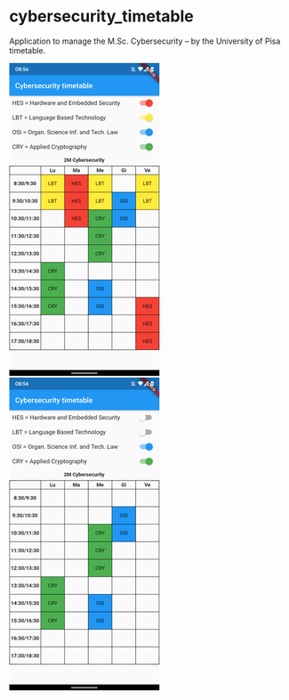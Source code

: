 # cybersecurity_timetable
Application to manage the M.Sc. Cybersecurity – by the University of Pisa timetable.

![drawing](https://github.com/fedehsq/cybersecurity_timetable/blob/master/1.png)
![drawing](https://github.com/fedehsq/cybersecurity_timetable/blob/master/2.png)
